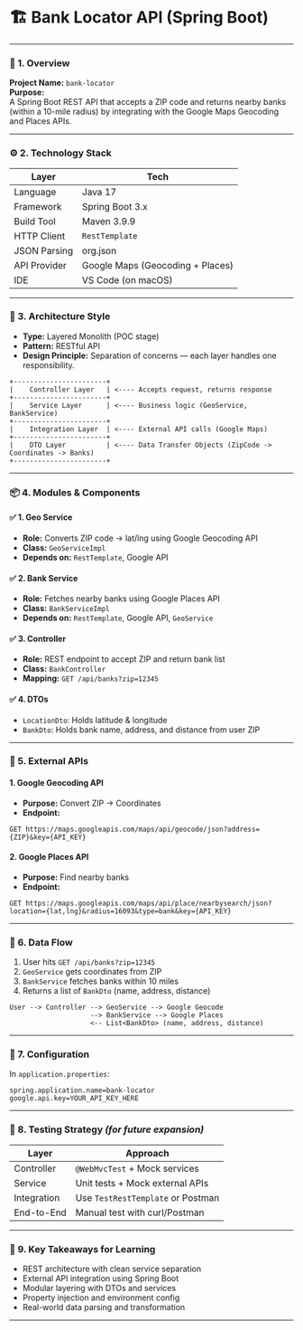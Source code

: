 # 🏗️ Bank Locator API (Spring Boot)

---

### 📘 1. **Overview**

**Project Name:** `bank-locator`  
**Purpose:**  
A Spring Boot REST API that accepts a ZIP code and returns nearby banks (within a 10-mile radius) by integrating with the Google Maps Geocoding and Places APIs.

---

### ⚙️ 2. **Technology Stack**

| Layer         | Tech                      |
|---------------|---------------------------|
| Language      | Java 17                   |
| Framework     | Spring Boot 3.x           |
| Build Tool    | Maven 3.9.9               |
| HTTP Client   | `RestTemplate`            |
| JSON Parsing  | org.json                  |
| API Provider  | Google Maps (Geocoding + Places) |
| IDE           | VS Code (on macOS)        |

---

### 🧩 3. **Architecture Style**

- **Type:** Layered Monolith (POC stage)
- **Pattern:** RESTful API
- **Design Principle:** Separation of concerns — each layer handles one responsibility.

```
+-----------------------+
|    Controller Layer   | <---- Accepts request, returns response
+-----------------------+
|    Service Layer      | <---- Business logic (GeoService, BankService)
+-----------------------+
|    Integration Layer  | <---- External API calls (Google Maps)
+-----------------------+
|    DTO Layer          | <---- Data Transfer Objects (ZipCode -> Coordinates -> Banks)
+-----------------------+
```

---

### 📦 4. **Modules & Components**

#### ✅ 1. **Geo Service**
- **Role:** Converts ZIP code → lat/lng using Google Geocoding API
- **Class:** `GeoServiceImpl`
- **Depends on:** `RestTemplate`, Google API

#### ✅ 2. **Bank Service**
- **Role:** Fetches nearby banks using Google Places API
- **Class:** `BankServiceImpl`
- **Depends on:** `RestTemplate`, Google API, `GeoService`

#### ✅ 3. **Controller**
- **Role:** REST endpoint to accept ZIP and return bank list
- **Class:** `BankController`
- **Mapping:** `GET /api/banks?zip=12345`

#### ✅ 4. **DTOs**
- `LocationDto`: Holds latitude & longitude  
- `BankDto`: Holds bank name, address, and distance from user ZIP

---

### 🔗 5. **External APIs**

#### 1. **Google Geocoding API**
- **Purpose:** Convert ZIP → Coordinates
- **Endpoint:**
```
GET https://maps.googleapis.com/maps/api/geocode/json?address={ZIP}&key={API_KEY}
```

#### 2. **Google Places API**
- **Purpose:** Find nearby banks
- **Endpoint:**
```
GET https://maps.googleapis.com/maps/api/place/nearbysearch/json?location={lat,lng}&radius=16093&type=bank&key={API_KEY}
```

---

### 🔄 6. **Data Flow**

1. User hits `GET /api/banks?zip=12345`
2. `GeoService` gets coordinates from ZIP
3. `BankService` fetches banks within 10 miles
4. Returns a list of `BankDto` (name, address, distance)

```
User --> Controller --> GeoService --> Google Geocode
                    --> BankService --> Google Places
                    <-- List<BankDto> (name, address, distance)
```

---

### 🔐 7. **Configuration**

In `application.properties`:
```properties
spring.application.name=bank-locator
google.api.key=YOUR_API_KEY_HERE
```

---

### 🧪 8. **Testing Strategy** *(for future expansion)*

| Layer        | Approach                  |
|--------------|---------------------------|
| Controller   | `@WebMvcTest` + Mock services |
| Service      | Unit tests + Mock external APIs |
| Integration  | Use `TestRestTemplate` or Postman |
| End-to-End   | Manual test with curl/Postman |

---

### 📌 9. **Key Takeaways for Learning**

- REST architecture with clean service separation
- External API integration using Spring Boot
- Modular layering with DTOs and services
- Property injection and environment config
- Real-world data parsing and transformation

---